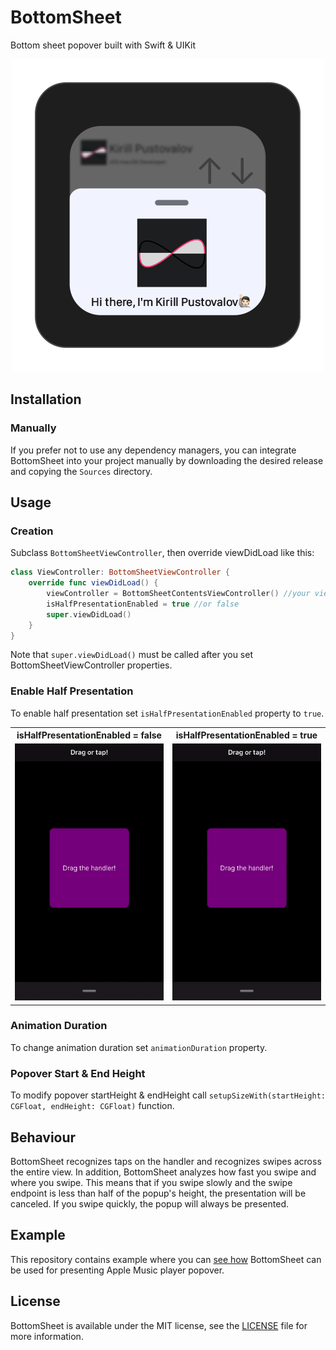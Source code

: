 # BottomSheet
Bottom sheet popover built with Swift & UIKit

<p align="center">  
<img src = "Assets/Logo.png" />

## Installation

### Manually
If you prefer not to use any dependency managers, you can integrate BottomSheet into your project manually by downloading the desired release and copying the `Sources` directory.

## Usage

### Creation
Subclass `BottomSheetViewController`, then override viewDidLoad like this:
```swift
class ViewController: BottomSheetViewController {
    override func viewDidLoad() {
        viewController = BottomSheetContentsViewController() //your view controller
        isHalfPresentationEnabled = true //or false
        super.viewDidLoad()
    }
}
```
Note that `super.viewDidLoad()` must be called after you set BottomSheetViewController properties.

### Enable Half Presentation
To enable half presentation set `isHalfPresentationEnabled` property to `true`.
<table  align="center">
	<tr>
		<th>isHalfPresentationEnabled = false</th>
		<th>isHalfPresentationEnabled = true</th>
 	</tr>
 	<tr>
  		<td><img src = "Assets/Demo.gif" /></td>
   		<td><img src = "Assets/isHalfPresentationEnabledDemo.gif" /></td>
 	</tr>
</table>

### Animation Duration
To change animation duration set `animationDuration` property.

### Popover Start & End Height
To modify popover startHeight & endHeight call `setupSizeWith(startHeight: CGFloat, endHeight: CGFloat)` function.

## Behaviour
BottomSheet recognizes taps on the handler and recognizes swipes across the entire view.
In addition, BottomSheet analyzes how fast you swipe and where you swipe. This means that if you swipe slowly and the swipe endpoint is less than half of the popup's height, the presentation will be canceled. If you swipe quickly, the popup will always be presented.

## Example
This repository contains example where you can [see how](Example/ViewController.swift) BottomSheet can be used for presenting Apple Music player popover.

## License
BottomSheet is available under the MIT license, see the [LICENSE](LICENSE) file for more information.
